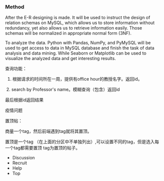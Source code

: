 ### Method

After the E-R designing is made. It will be used to instruct the design of relation schemas on MySQL, which allows us to store information without redundancy, yet also allows us to retrieve information easily. Those schemas will be normalized in appropriate normal form (3NF).



To analyze the data. Python with Pandas, NumPy, and PyMySQL will be used to get access to data in MySQL database and finish the task of data analysis and data mining. While Seaborn or Matplotlib can be used to visualize the analyzed data and get interesting results.











查询功能：

1. 根据请求的时间所在一周，提供有office hour的教授名字。返回id。

​	2. search by Professor's name。模糊查询（包含）返回id

最后根据id返回结果



疫情问题

置顶帖：

商量一个tag，然后前端遇到tag就将其置顶。

置顶是一个tag （在上面的分区中不单独列出）,可以设置不同的tag，但是选入每一个tag都需要置顶 tag为置顶的帖子。

- Discussion
- Recruit 
- Help
- Top





